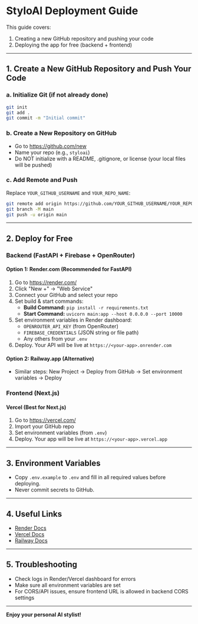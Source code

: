 # StyloAI Deployment Guide

This guide covers:
1. Creating a new GitHub repository and pushing your code
2. Deploying the app for free (backend + frontend)

---

## 1. Create a New GitHub Repository and Push Your Code

### a. Initialize Git (if not already done)
```sh
git init
git add .
git commit -m "Initial commit"
```

### b. Create a New Repository on GitHub
- Go to https://github.com/new
- Name your repo (e.g., `styloai`)
- Do NOT initialize with a README, .gitignore, or license (your local files will be pushed)

### c. Add Remote and Push
Replace `YOUR_GITHUB_USERNAME` and `YOUR_REPO_NAME`:
```sh
git remote add origin https://github.com/YOUR_GITHUB_USERNAME/YOUR_REPO_NAME.git
git branch -M main
git push -u origin main
```

---

## 2. Deploy for Free

### Backend (FastAPI + Firebase + OpenRouter)
#### Option 1: Render.com (Recommended for FastAPI)
1. Go to https://render.com/
2. Click "New +" → "Web Service"
3. Connect your GitHub and select your repo
4. Set build & start commands:
   - **Build Command:** `pip install -r requirements.txt`
   - **Start Command:** `uvicorn main:app --host 0.0.0.0 --port 10000`
5. Set environment variables in Render dashboard:
   - `OPENROUTER_API_KEY` (from OpenRouter)
   - `FIREBASE_CREDENTIALS` (JSON string or file path)
   - Any others from your `.env`
6. Deploy. Your API will be live at `https://<your-app>.onrender.com`

#### Option 2: Railway.app (Alternative)
- Similar steps: New Project → Deploy from GitHub → Set environment variables → Deploy

### Frontend (Next.js)
#### Vercel (Best for Next.js)
1. Go to https://vercel.com/
2. Import your GitHub repo
3. Set environment variables (from `.env`)
4. Deploy. Your app will be live at `https://<your-app>.vercel.app`

---

## 3. Environment Variables
- Copy `.env.example` to `.env` and fill in all required values before deploying.
- Never commit secrets to GitHub.

---

## 4. Useful Links
- [Render Docs](https://render.com/docs)
- [Vercel Docs](https://vercel.com/docs)
- [Railway Docs](https://docs.railway.app/)

---

## 5. Troubleshooting
- Check logs in Render/Vercel dashboard for errors
- Make sure all environment variables are set
- For CORS/API issues, ensure frontend URL is allowed in backend CORS settings

---

**Enjoy your personal AI stylist!**
